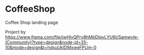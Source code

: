 # CoffeeShop
Coffee Shop landing page

Project by https://www.figma.com/file/iwHlvQPrv8hMbDlqyLYU6t/Samwyle-(Community)?type=design&node-id=35-10&mode=design&t=hdsuUkIDMxweFPUm-0

